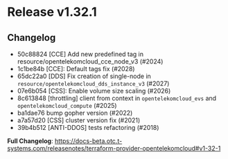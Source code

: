 # Release v1.32.1
## Changelog
* 50c88824 [CCE] Add new predefined tag in resource/opentelekomcloud_cce_node_v3 (#2024)
* 1c1be84b [CCE]: Default tags fix (#2028)
* 65dc22a0 [DDS] Fix creation of single-node in `resource/opentelekomcloud_dds_instance_v3` (#2027)
* 07e6b054 [CSS]: Enable volume size scaling (#2026)
* 8c613848 [throttling] client from context in `opentelekomcloud_evs` and `opentelekomcloud_compute` (#2025)
* ba1dae76 bump gopher version (#2022)
* a7a57d20 [CSS] cluster version fix (#2021)
* 39b4b512 [ANTI-DDOS] tests refactoring (#2018)

**Full Changelog**: https://docs-beta.otc.t-systems.com/releasenotes/terraform-provider-opentelekomcloud#v1-32-1

